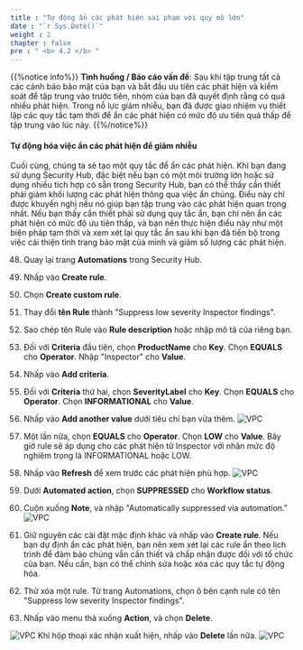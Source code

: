 ```yaml
---
title : "Tự động ẩn các phát hiện sai phạm với quy mô lớn"
date : "`r Sys.Date()`"
weight : 2
chapter : false
pre : " <b> 4.2 </b> "
---
```


{{%notice info%}}
**Tình huống / Báo cáo vấn đề**: Sau khi tập trung tất cả các cảnh báo bảo mật của bạn và bắt đầu ưu tiên các phát hiện và kiểm soát để tập trung vào trước tiên, nhóm của bạn đã quyết định rằng có quá nhiều phát hiện. Trong nỗ lực giảm nhiễu, bạn đã được giao nhiệm vụ thiết lập các quy tắc tạm thời để ẩn các phát hiện có mức độ ưu tiên quá thấp để tập trung vào lúc này.
{{%/notice%}}

#### Tự động hóa việc ẩn các phát hiện để giảm nhiễu
Cuối cùng, chúng ta sẽ tạo một quy tắc để ẩn các phát hiện. Khi bạn đang sử dụng Security Hub, đặc biệt nếu bạn có một môi trường lớn hoặc sử dụng nhiều tích hợp có sẵn trong Security Hub, bạn có thể thấy cần thiết phải giảm khối lượng các phát hiện thông qua việc ẩn chúng. Điều này chỉ được khuyến nghị nếu nó giúp bạn tập trung vào các phát hiện quan trọng nhất. Nếu bạn thấy cần thiết phải sử dụng quy tắc ẩn, bạn chỉ nên ẩn các phát hiện có mức độ ưu tiên thấp, và bạn nên thực hiện điều này như một biện pháp tạm thời và xem xét lại quy tắc ẩn sau khi bạn đã tiến bộ trong việc cải thiện tình trạng bảo mật của mình và giảm số lượng các phát hiện.


48. Quay lại trang **Automations** trong Security Hub.


49. Nhấp vào **Create rule**.


50. Chọn **Create custom rule**.


51. Thay đổi **tên Rule** thành "Suppress low severity Inspector findings".



52. Sao chép tên Rule vào **Rule description** hoặc nhập mô tả của riêng bạn.


53. Đối với **Criteria** đầu tiên, chọn **ProductName** cho **Key**. Chọn **EQUALS** cho **Operator**. Nhập "Inspector" cho **Value**.


54. Nhấp vào **Add criteria**.



55. Đối với **Criteria** thứ hai, chọn **SeverityLabel** cho **Key**. Chọn **EQUALS** cho **Operator**. Chọn **INFORMATIONAL** cho **Value**.



56. Nhấp vào **Add another value** dưới tiêu chí bạn vừa thêm.
![VPC](/images/4/4.2/s56.png)


57. Một lần nữa, chọn **EQUALS** cho **Operator**. Chọn **LOW** cho **Value**. Bây giờ rule sẽ áp dụng cho các phát hiện từ Inspector với nhãn mức độ nghiêm trọng là INFORMATIONAL hoặc LOW.



58. Nhấp vào **Refresh** để xem trước các phát hiện phù hợp.
![VPC](/images/4/4.2/s58.png)

59. Dưới **Automated action**, chọn **SUPPRESSED** cho **Workflow status**.



60. Cuộn xuống **Note**, và nhập "Automatically suppressed via automation."
![VPC](/images/4/4.2/s60.png)

61. Giữ nguyên các cài đặt mặc định khác và nhấp vào **Create rule**.  Nếu bạn dự định ẩn các phát hiện, bạn nên xem xét lại các rule ẩn theo lịch trình để đảm bảo chúng vẫn cần thiết và chấp nhận được đối với tổ chức của bạn. Nếu cần, bạn có thể chỉnh sửa hoặc xóa các quy tắc tự động hóa.


62. Thử xóa một rule. Từ trang Automations, chọn ô bên cạnh rule có tên "Suppress low severity Inspector findings".

63. Nhấp vào menu thả xuống **Action**, và chọn **Delete**. 

![VPC](/images/4/4.2/s62a.png)
Khi hộp thoại xác nhận xuất hiện, nhấp vào **Delete** lần nữa.
![VPC](/images/4/4.2/s62b.png)